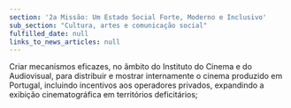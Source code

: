 ```yaml
---
section: '2a Missão: Um Estado Social Forte, Moderno e Inclusivo'
sub_section: "Cultura, artes e comunicação social"
fulfilled_date: null
links_to_news_articles: null
---
```


Criar mecanismos eficazes, no âmbito do Instituto do Cinema e do Audiovisual, para distribuir e mostrar internamente o cinema produzido em Portugal, incluindo incentivos aos operadores privados, expandindo a exibição cinematográfica em territórios deficitários;
